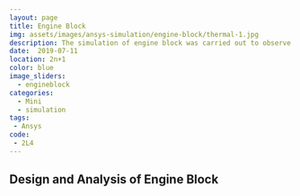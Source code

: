 ```yaml
---
layout: page
title: Engine Block
img: assets/images/ansys-simulation/engine-block/thermal-1.jpg
description: The simulation of engine block was carried out to observe variation in structural and thermal parameters after external loading.  
date:  2019-07-11
location: 2n+1
color: blue
image_sliders:
  - engineblock
categories:
  - Mini
  - simulation
tags:
 - Ansys
code:
 - 2L4
---
```


## Design and Analysis of Engine Block

